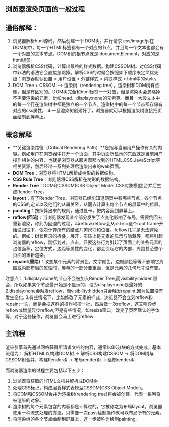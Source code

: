 ## 浏览器渲染页面的一般过程

## 通俗解释：
1. 浏览器解析html源码，然后创建一个 DOM树。并行请求 css/image/js在DOM树中，每一个HTML标签都有一个对应的节点，并且每一个文本也都会有一个对应的文本节点。DOM树的根节点就是 documentElement，对应的是html标签。
2. 浏览器解析CSS代码，计算出最终的样式数据。构建CSSOM树。对CSS代码中非法的语法它会直接忽略掉。解析CSS的时候会按照如下顺序来定义优先级：浏览器默认设置 < 用户设置 < 外链样式 < 内联样式 < html中的style。
3. DOM Tree + CSSOM --> 渲染树（rendering tree）。渲染树和DOM树有点像，但是有区别的。DOM树完全和html标签一一对应，但是渲染树会忽略掉不需要渲染的元素，比如head、display:none的元素等。而且一大段文本中的每一个行在渲染树中都是独立的一个节点。渲染树中的每一个节点都存储有对应的css属性。
4.一旦渲染树创建好了，浏览器就可以根据渲染树直接把页面绘制到屏幕上。

## 概念解释

- **关键渲染路径（Critical Rendering Path）**是指与当前用户操作有关的内容。例如用户在浏览器中打开一个页面，其中页面所显示的东西就是当前用户操作相关的内容，也就是浏览器从服务器那收到的HTML,CSS,JavaScript等相关资源，然后经过一系列处理后渲染出来的web页面。  
- **DOM Tree**：浏览器将HTML解析成树形的数据结构。  
- **CSS Rule Tree**：浏览器将CSS解析在树形的数据结构。  
- **Render Tree**：DOM和CSSOM(CSS Object Model:CSS对象模型)合并后生成Render Tree。  
- **layout**：有了Render Tree，浏览器已经能知道网页中有哪些节点，各个节点的CSS的定义以及他们的从属关系，从而去计算出每个节点的屏幕中的位置。  
- **painting**：按照算出来的规则，通过显卡，把内容画到屏幕上。  
- **reflow(回流)**：当浏览器发现某个部分发生了点变化影响了布局，需要倒回去重新渲染，称此为回退的过程，叫reflow.reflow会从`<html>`这个root frame开始递归往下，依次计算所有的结点几何尺寸和位置。feflow几乎是无法避免的。例如：树状目录的折叠，展开，实质上是元素的显示与隐藏等，都将引起浏览器的reflow，鼠标划过，点击，只要这些行为引起了页面上的某些元素的占位面积，定位方式，边距等属性的变化，都会引起它的内部，周围甚至整个页面的重新渲染。  
- **repaint(重绘)**：改变某个元素的背景色，文字颜色，边框颜色等等不影响它周围或内部布局的属性时，屏幕的一部分要重画，但是元素的几何尺寸没有变。 


注意点：
1.display:none的节点不会被加入Render Tree,而visibility:hidden则会，所以如果某个节点最开始是不显示的，设为display:none是最好的
2.display:none会触发reflow，而visibility:hidden只会触发repaint,因为位置没有发生变化.
3.有些情况下，比如修改了元素的样式，浏览器不会立刻reflow和repaint一次，而是会把这样的操作积攒一批，然后做一次reflow，这又叫异步reflow或增量异步reflow,但是有些情况，如resize窗口，改变了页面默认的字体等，对于这些操作，浏览器会马上进行reflow

## 主流程
渲染引擎首先通过网络获得所请求文档的内容，通常以8K分块的方式完成。基本流程为：
解析HTML以构建DOM树 -> 解析CSS构建CSSOM -> 将DOM树与CSSOM树合并，构建Render树 -> 布局render树 -> 绘制render树

而浏览器渲染的过程主要包括以下五步：

1. 浏览器将获取的HTML文档并解析成DOM树。
2. 处理CSS标记，构成层叠样式表模型CSSOM(CSS Object Model)。
3. 将DOM和CSSOM合并为渲染树(rendering tree)将会被创建，代表一系列将被渲染的对象。
3. 渲染树的每个元素包含的内容都是计算过的，它被称之为布局layout。浏览器使用一种流式处理的方法，只需要一次pass绘制操作就可以布局所有的元素。
5. 将渲染树的各个节点绘制到屏幕上，这一步被称为绘制painting.
